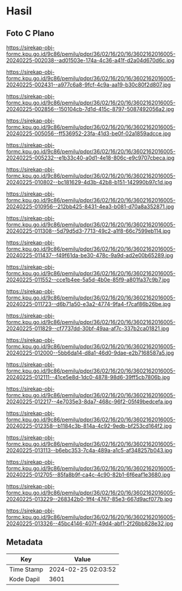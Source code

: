 # Hasil

## Foto C Plano

https://sirekap-obj-formc.kpu.go.id/9c86/pemilu/pdpr/36/02/16/20/16/3602162016005-20240225-002038--ad01503e-174a-4c36-a41f-d2a04d670d6c.jpg

https://sirekap-obj-formc.kpu.go.id/9c86/pemilu/pdpr/36/02/16/20/16/3602162016005-20240225-002431--a977c6a8-9fcf-4c9a-aa19-b30c80f2d807.jpg

https://sirekap-obj-formc.kpu.go.id/9c86/pemilu/pdpr/36/02/16/20/16/3602162016005-20240225-002856--150104cb-7d1d-415c-8797-5087492056a2.jpg

https://sirekap-obj-formc.kpu.go.id/9c86/pemilu/pdpr/36/02/16/20/16/3602162016005-20240225-005056--ff536952-23fa-41d3-be0f-02a1859adcce.jpg

https://sirekap-obj-formc.kpu.go.id/9c86/pemilu/pdpr/36/02/16/20/16/3602162016005-20240225-005232--e1b33c40-a0d1-4e18-806c-e9c9707cbeca.jpg

https://sirekap-obj-formc.kpu.go.id/9c86/pemilu/pdpr/36/02/16/20/16/3602162016005-20240225-010802--bc181629-4d3b-42b8-b151-142990b97c1d.jpg

https://sirekap-obj-formc.kpu.go.id/9c86/pemilu/pdpr/36/02/16/20/16/3602162016005-20240225-010956--212bb425-8431-4ea3-b081-d70a8a352871.jpg

https://sirekap-obj-formc.kpu.go.id/9c86/pemilu/pdpr/36/02/16/20/16/3602162016005-20240225-011308--5d79d5d3-7713-49c2-a1f8-66c7599eb114.jpg

https://sirekap-obj-formc.kpu.go.id/9c86/pemilu/pdpr/36/02/16/20/16/3602162016005-20240225-011437--f49f61da-be30-478c-9a9d-ad2e00b65289.jpg

https://sirekap-obj-formc.kpu.go.id/9c86/pemilu/pdpr/36/02/16/20/16/3602162016005-20240225-011552--cce1b4ee-5a5d-4b0e-85f9-a801fa37c9b7.jpg

https://sirekap-obj-formc.kpu.go.id/9c86/pemilu/pdpr/36/02/16/20/16/3602162016005-20240225-011723--d6b71a50-e3a2-4774-9fa4-f7caf86b26be.jpg

https://sirekap-obj-formc.kpu.go.id/9c86/pemilu/pdpr/36/02/16/20/16/3602162016005-20240225-011829--cf7737dd-30bf-49aa-af7c-337b2ca01821.jpg

https://sirekap-obj-formc.kpu.go.id/9c86/pemilu/pdpr/36/02/16/20/16/3602162016005-20240225-012000--5bb6da14-d8a1-46d0-9dae-e2b7168587a5.jpg

https://sirekap-obj-formc.kpu.go.id/9c86/pemilu/pdpr/36/02/16/20/16/3602162016005-20240225-012111--41ce5e8d-1dc0-4878-98d6-39ff5cb7806b.jpg

https://sirekap-obj-formc.kpu.go.id/9c86/pemilu/pdpr/36/02/16/20/16/3602162016005-20240225-012217--4e7035e3-8da7-468c-96f2-05f49bedcefa.jpg

https://sirekap-obj-formc.kpu.go.id/9c86/pemilu/pdpr/36/02/16/20/16/3602162016005-20240225-012358--b1184c3b-814a-4c92-9edb-bf253cd164f2.jpg

https://sirekap-obj-formc.kpu.go.id/9c86/pemilu/pdpr/36/02/16/20/16/3602162016005-20240225-013113--b6ebc353-7c4a-489a-a1c5-af348257b043.jpg

https://sirekap-obj-formc.kpu.go.id/9c86/pemilu/pdpr/36/02/16/20/16/3602162016005-20240225-012705--85fa8b9f-ca4c-4c90-82b1-6f6eaf1e3680.jpg

https://sirekap-obj-formc.kpu.go.id/9c86/pemilu/pdpr/36/02/16/20/16/3602162016005-20240225-013229--268342b0-1ff4-4767-85e3-667d9acf077b.jpg

https://sirekap-obj-formc.kpu.go.id/9c86/pemilu/pdpr/36/02/16/20/16/3602162016005-20240225-013326--45bc4146-407f-49d4-abf1-2f26bb828e32.jpg


## Metadata

| Key        | Value               |
| ---------- | ------------------- |
| Time Stamp | 2024-02-25 02:03:52 |
| Kode Dapil | 3601                |



